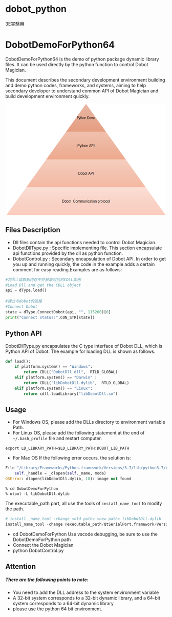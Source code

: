 # dobot_python
3E実験用

# DobotDemoForPython64

DobotDemoForPython64 is the demo of python package dynamic library files. It can be used directly by the python function to control Dobot Magician.

This document describes the secondary development environment building and demo python codes, frameworks, and systems, aiming to help secondary developer to understand common API of Dobot Magician and build development environment quickly.

<div align=center>

<img src="images/pythondemo.png" width="500" height="350" />

</div>

## Files Description

- Dll files contain the api functions needed to control Dobot Magician.
- DobotDllType.py : Specific implementing file. This section encapsulate api functions provided by the dll as python function.
- DobotControl.py : Secondary encapsulation of Dobot API. In order to get you up and running quickly, the code in the example adds a certain comment for easy reading.Examples are as follows:

```python
#将dll读取到内存中并获取对应的CDLL实例
#Load Dll and get the CDLL object
api = dType.load()

#建立与dobot的连接
#Connect Dobot
state = dType.ConnectDobot(api, "", 115200)[0]
print("Connect status:",CON_STR[state])
```

## Python API

DobotDllType.py encapsulates the C type interface of Dobot DLL, which is Python API of Dobot. The example for loading DLL is shown as follows.

```PYTHON
def load():
    if platform.system() == "Windows":
        return CDLL("DobotDll.dll",  RTLD_GLOBAL)
    elif platform.system() == "Darwin" :
        return CDLL("libDobotDll.dylib",  RTLD_GLOBAL)
    elif platform.system() == "Linux":
        return cdll.loadLibrary("libDobotDll.so")
```

## Usage

- For Windows OS, please add the DLLs directory to environment variable Path.
- For Linux OS, please add the following statement at the end of `~/.bash_profile` file and restart computer.
```
export LD_LIBRARY_PATH=$LD_LIBRARY_PATH:DOBOT_LIB_PATH
```
- For Mac OS
If the following error occurs, the solution is:
```python
File "/Library/Frameworks/Python.framework/Versions/3.7/lib/python3.7/ctypes/__init__.py", line 356, in __init__
    self._handle = _dlopen(self._name, mode)
OSError: dlopen(libDobotDll.dylib, 10): image not found
```

```
% cd DobotDemoForPython
% otool -L libDobotDll.dylib
```
The executable_path part, all use the tools of `install_name_tool` to modify the path.

```python
# install _name_tool -change <old path> <new path> libDobotDll.dylib
install_name_tool -change @executable_path/QtSerialPort.framework/Versions/5/QtSerialPort /Users/outannexway/Downloads/Dobot/DobotDemoV2.0-20170118/DobotDemoForPython/QtSerialPort.framework/Versions/5/QtSerialPort libDobotDll.dylib
```
- cd DobotDemoForPython
Use vscode debugging, be sure to use the DobotDemoForPython path
- Connect the Dobot Magician
- python DobotControl.py

## Attention

##### There are the following points to note:
- You need to add the DLL address to the system environment variable
- A 32-bit system corresponds to a 32-bit dynamic library, and a 64-bit system corresponds to a 64-bit dynamic library
- please use the python 64 bit environment.


